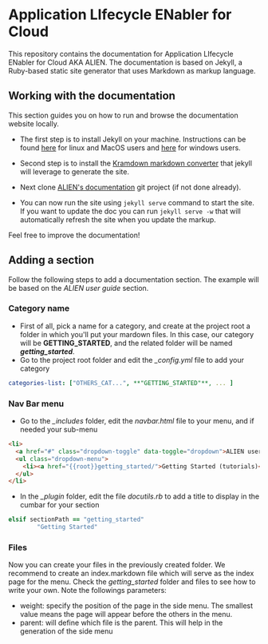 # Application LIfecycle ENabler for Cloud

This repository contains the documentation for Application LIfecycle ENabler for Cloud AKA ALIEN. The documentation is based on Jekyll, a Ruby-based static site generator that uses Markdown as markup language.

##  Working with the documentation

This section guides you on how to run and browse the documentation website locally.

 * The first step is to install Jekyll on your machine. Instructions can be found [here](http://jekyllrb.com/docs/installation/) for linux and MacOS users and [here](http://forresst.github.io/2012/03/20/Installer-Jekyll-Sous-Windows/) for windows users.

 * Second step is to install the [Kramdown markdown converter](http://kramdown.gettalong.org/installation.html) that jekyll will leverage to generate the site.

 * Next clone [ALIEN's documentation](http://fcrack7.fastconnect.fr:8081/gitblit/git/calm/calm-documentation.git) git project (if not done already).

 * You can now run the site using `jekyll serve` command to start the site. If you want to update the doc you can run `jekyll serve -w` that will automatically refresh the site when you update the markup.

Feel free to improve the documentation!

## Adding a section ##
Follow the following steps to add a documentation section. The example will be based on the *ALIEN user guide* section.
### Category name ###
* First of all, pick a name for a category, and create at the project root a folder in which you'll put your mardown files. In this case, our category will be **GETTING_STARTED**, and the related folder will be named ***getting_started***.
* Go to the project root folder and edit the *_config.yml* file to add your category

```yaml
categories-list: ["OTHERS_CAT...", **"GETTING_STARTED"**, ... ]
```

### Nav Bar menu ###
* Go to the *_includes* folder, edit the *navbar.html* file to your menu, and if needed your sub-menu
```html
<li>
  <a href="#" class="dropdown-toggle" data-toggle="dropdown">ALIEN user guide <b class="caret"></b></a>
  <ul class="dropdown-menu">
    <li><a href="{{root}}getting_started/">Getting Started (tutorials)</a></li>
  </ul>
</li>
```

* In the *_plugin* folder, edit the file *docutils.rb* to add a title to display in the cumbar for your section

```ruby
elsif sectionPath == "getting_started"
        "Getting Started"
```

### Files ###
Now you can create your files in the previously created folder. We recommend to create an index.markdown file which will serve as the index page for the menu. Check the *getting_started* folder and files to see how to write your own. Note the followings parameters:
* weight: specify the position of the page in the side menu. The smallest value means the page will appear before the others in the menu.
* parent: will define which file is the parent. This will help in the generation of the side menu
